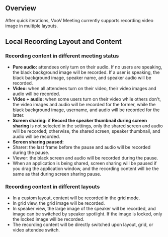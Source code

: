 

## Overview
After quick iterations, VooV Meeting currently supports recording video image in multiple layouts.


## Local Recording Layout and Content

### Recording content in different meeting status
- **Pure audio:** attendees only turn on their audio. If no users are speaking, the black background image will be recorded. If a user is speaking, the black background image, speaker name, and speaker audio will be recorded.
- **Video:** when all attendees turn on their video, their video images and audio will be recorded.
- **Video + audio:** when some users turn on their video while others don't, the video images and audio will be recorded for the former, while the black background image, username, and audio will be recorded for the latter.
- **Screen sharing:** if **Record the speaker thumbnail during screen sharing** is not selected in the settings, only the shared screen and audio will be recorded; otherwise, the shared screen, speaker thumbnail, and audio will be recorded.
- **Screen sharing paused:**
 - Sharer: the last frame before the pause and audio will be recorded during the pause.
 - Viewer: the black screen and audio will be recorded during the pause.
 - When an application is being shared, screen sharing will be paused if you drag the application window, and the recording content will be the same as that during screen sharing pause.

### Recording content in different layouts
- In a custom layout, content will be recorded in the grid mode.
- In grid view, the grid image will be recorded.
- In speaker view, the large image of the speaker will be recorded, and image can be switched by speaker spotlight. If the image is locked, only the locked image will be recorded.
- The recording content will be directly switched upon layout, grid, or video attendee switch.
